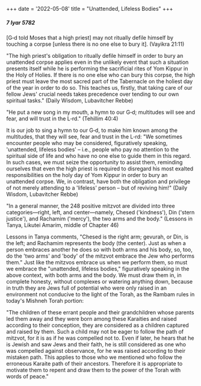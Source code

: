 +++
date = '2022-05-08'
title = "Unattended, Lifeless Bodies"
+++

##### 7 Iyar 5782

[G‑d told Moses that a high priest] may not ritually defile himself by touching a corpse [unless there is no one else to bury it]. (Vayikra 21:11)

"The high priest's obligation to ritually defile himself in order to bury an unattended corpse applies even in the unlikely event that such a situation presents itself while he is performing the sacrificial rites of Yom Kippur in the Holy of Holies. If there is no one else who can bury this corpse, the high priest must leave the most sacred part of the Tabernacle on the holiest day of the year in order to do so. This teaches us, firstly, that taking care of our fellow Jews' crucial needs takes precedence over tending to our own spiritual tasks." (Daily Wisdom, Lubavitcher Rebbe)

"He put a new song in my mouth, a hymn to our G‑d; multitudes will see and fear, and will trust in the L‑rd." (Tehillim 40:4)

It is our job to sing a hymn to our G‑d, to make him known among the multitudes, that they will see, fear and trust in the L‑rd: "We sometimes encounter people who may be considered, figuratively speaking, 'unattended, lifeless bodies' – i.e., people who pay no attention to the spiritual side of life and who have no one else to guide them in this regard. In such cases, we must seize the opportunity to assist them, reminding ourselves that even the high priest is required to disregard his most exalted responsibilities on the holy day of Yom Kippur in order to bury an unattended corpse. We, in contrast, have both the obligation and privilege of not merely attending to a 'lifeless' person – but of reviving him!" (Daily Wisdom, Lubavitcher Rebbe)

"In a general manner, the 248 positive mitzvot are divided into three categories—right, left, and center—namely, Chesed ('kindness'), Din ('stern justice'), and Rachamim ('mercy'), the two arms and the body." (Lessons in Tanya, Likutei Amarim, middle of Chapter 46)

Lessons in Tanya comments, "Chesed is the right arm; gevurah, or Din, is the left; and Rachamim represents the body (the center). Just as when a person embraces another he does so with both arms and his body, so, too, do the 'two arms' and 'body' of the mitzvot embrace the Jew who performs them." Just like the mitzvos embrace us when we perform them, so must we embrace the "unattended, lifeless bodies," figuratively speaking in the above context, with both arms and the body. We must draw them in, in complete honesty, without complexes or watering anything down, because in truth they are Jews full of potential who were only raised in an environment not conducive to the light of the Torah, as the Rambam rules in today's Mishneh Torah portion:

"The children of these errant people and their grandchildren whose parents led them away and they were born among these Karaities and raised according to their conception, they are considered as a children captured and raised by them. Such a child may not be eager to follow the path of mitzvot, for it is as if he was compelled not to. Even if later, he hears that he is Jewish and saw Jews and their faith, he is still considered as one who was compelled against observance, for he was raised according to their mistaken path. This applies to those who we mentioned who follow the erroneous Karaite path of their ancestors. Therefore it is appropriate to motivate them to repent and draw them to the power of the Torah with words of peace."
